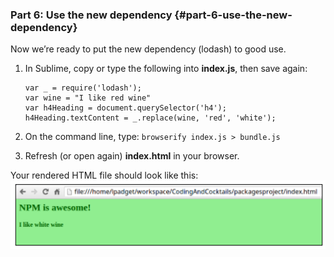 ### Part 6: Use the new dependency {#part-6-use-the-new-dependency}

Now we’re ready to put the new dependency (lodash) to good use.

1.  In Sublime, copy or type the following into **index.js**, then save again:

        var _ = require('lodash');
        var wine = "I like red wine"
        var h4Heading = document.querySelector('h4');
        h4Heading.textContent = _.replace(wine, 'red', 'white');

1.  On the command line, type: ``browserify index.js > bundle.js``
2.  Refresh (or open again) **index.html** in your browser.

Your rendered HTML file should look like this:
![](../images/14.png)